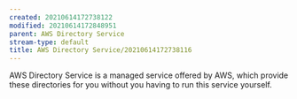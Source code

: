 ```yaml
---
created: 20210614172738122
modified: 20210614172848951
parent: AWS Directory Service
stream-type: default
title: AWS Directory Service/20210614172738116
---
```

AWS Directory Service is a managed service offered by AWS, which provide these directories for you without you having to run this service yourself.
